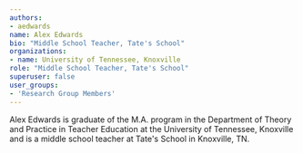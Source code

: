 ```yaml
---
authors: 
- aedwards
name: Alex Edwards
bio: "Middle School Teacher, Tate's School"
organizations:
- name: University of Tennessee, Knoxville
role: "Middle School Teacher, Tate's School"
superuser: false
user_groups:
- 'Research Group Members'
---
```


Alex Edwards is graduate of the M.A. program in the Department of Theory and Practice in Teacher Education at the University of Tennessee, Knoxville and is a middle school teacher at Tate's School in Knoxville, TN.